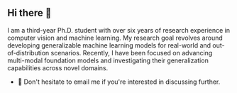 ## Hi there 👋

<!--
**kashiani/kashiani** is a ✨ _special_ ✨ repository because its `README.md` (this file) appears on your GitHub profile.

Here are some ideas to get you started:

- 🔭 I’m currently working on ...
- 🌱 I’m currently learning ...
- 👯 I’m looking to collaborate on ...
- 🤔 I’m looking for help with ...
- 💬 Ask me about ...
- 📫 How to reach me: ...
- 😄 Pronouns: ...
- ⚡ Fun fact: ...
-->


I am a third-year Ph.D. student with over six years of research experience in computer vision and machine learning. My research goal revolves around developing generalizable machine learning models for real-world and out-of-distribution scenarios. Recently, I have been focused on advancing multi-modal foundation models and investigating their generalization capabilities across novel domains.

- 💬 Don't hesitate to email me if you're interested in discussing further.
